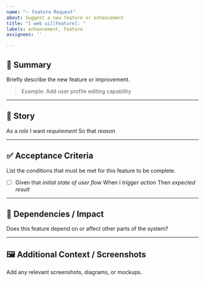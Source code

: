 ```yaml
---
name: "✨ Feature Request"
about: Suggest a new feature or enhancement
title: "[ web ui][Feature]: "
labels: enhancement, Feature
assignees: ''

---
```


## 🧩 Summary
Briefly describe the new feature or improvement.

> Example: Add user profile editing capability

---

## 📖 Story
As a *role*
I want *requirement*
So that *reason*

---

## ✅ Acceptance Criteria
List the conditions that must be met for this feature to be complete.

- [ ] Given that *initial state of user flow*
        When I *trigger action*
        Then *expected result*
---

## 🔗 Dependencies / Impact
Does this feature depend on or affect other parts of the system?

---

## 🖼️ Additional Context / Screenshots
Add any relevant screenshots, diagrams, or mockups.
